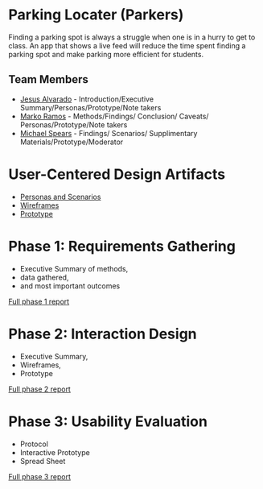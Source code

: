 # Parking Locater (Parkers)

Finding a parking spot is always a struggle when one is in a hurry to get to class. An app that shows a live feed will reduce the time spent finding a parking spot and make parking more efficient for students. 

## Team Members

* [Jesus Alvarado](https://usabilityengineering.github.io/ux-portfolio-JAlvarado28/) - Introduction/Executive Summary/Personas/Prototype/Note takers
* [Marko Ramos](https://mramos42.github.io/UXPortfolio/) - Methods/Findings/ Conclusion/ Caveats/ Personas/Prototype/Note takers
* [Michael Spears](https://usabilityengineering.github.io/ux-portfolio-spearsmike/) - Findings/ Scenarios/ Supplimentary Materials/Prototype/Moderator

# User-Centered Design Artifacts

* [Personas and Scenarios](personas-scenarios.md)
* [Wireframes](#)
* [Prototype](https://xd.adobe.com/view/ceb98465-76ee-499e-91b5-50ee09582c67-9bea/)

# Phase 1: Requirements Gathering

* Executive Summary of methods,
* data gathered,
* and most important outcomes

[Full phase 1 report](phase1/)

# Phase 2: Interaction Design

* Executive Summary,
* Wireframes,
* Prototype

[Full phase 2 report](phase2/)

# Phase 3: Usability Evaluation

* Protocol
* Interactive Prototype
* Spread Sheet

[Full phase 3 report](phase3/)
